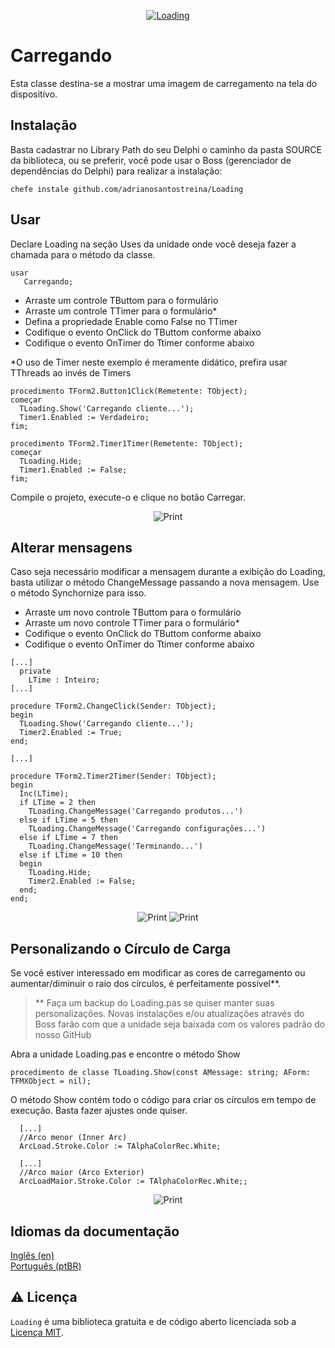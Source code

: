 <p align="center">
  <a href="https://github.com/adrianosantostreina/Loading/blob/main/image/logo.png">
    <img alt="Loading" src="https://github.com/adrianosantostreina/Loading/blob/main/image/logo.png">
  </a>
</p>

# Carregando
Esta classe destina-se a mostrar uma imagem de carregamento na tela do dispositivo.

## Instalação
Basta cadastrar no Library Path do seu Delphi o caminho da pasta SOURCE da biblioteca, ou se preferir, você pode usar o Boss (gerenciador de dependências do Delphi) para realizar a instalação:
```
chefe instale github.com/adrianosantostreina/Loading
```

## Usar
Declare Loading na seção Uses da unidade onde você deseja fazer a chamada para o método da classe.

```delphi
usar
   Carregando;
```

<ul>
  <li>Arraste um controle TButtom para o formulário</li>
  <li>Arraste um controle TTimer para o formulário*</li>
  <li>Defina a propriedade Enable como False no TTimer</li>
  <li>Codifique o evento OnClick do TButtom conforme abaixo</li>
  <li>Codifique o evento OnTimer do Ttimer conforme abaixo</li>
</ul>

*O uso de Timer neste exemplo é meramente didático, prefira usar TThreads ao invés de Timers

```delphi
procedimento TForm2.Button1Click(Remetente: TObject);
começar
  TLoading.Show('Carregando cliente...');
  Timer1.Enabled := Verdadeiro;
fim;

procedimento TForm2.Timer1Timer(Remetente: TObject);
começar
  TLoading.Hide;
  Timer1.Enabled := False;
fim;
```

Compile o projeto, execute-o e clique no botão Carregar.<br>
<p align="center">
  <img alt="Print" src="https://github.com/adrianosantostreina/Loading/blob/Sample/image/print.png">
</p>

## Alterar mensagens
Caso seja necessário modificar a mensagem durante a exibição do Loading, basta utilizar o método ChangeMessage passando a nova mensagem. Use o método Synchornize para isso.

<ul>
  <li>Arraste um novo controle TButtom para o formulário</li>
  <li>Arraste um novo controle TTimer para o formulário*</li>
  <li>Codifique o evento OnClick do TButtom conforme abaixo</li>
  <li>Codifique o evento OnTimer do Ttimer conforme abaixo</li>
</ul>

```delphi
[...]
  private
    LTime : Inteiro;
[...]

procedure TForm2.ChangeClick(Sender: TObject);
begin
  TLoading.Show('Carregando cliente...');
  Timer2.Enabled := True;
end;

[...]

procedure TForm2.Timer2Timer(Sender: TObject);
begin
  Inc(LTime);
  if LTime = 2 then
    TLoading.ChangeMessage('Carregando produtos...')
  else if LTime = 5 then
    TLoading.ChangeMessage('Carregando configurações...')
  else if LTime = 7 then
    TLoading.ChangeMessage('Terminando...')
  else if LTime = 10 then
  begin
    TLoading.Hide;
    Timer2.Enabled := False;
  end;
end;
```

<p align="center">
  <img alt="Print" src="https://github.com/adrianosantostreina/Loading/blob/Sample/image/print3.png">
  <img alt="Print" src="https://github.com/adrianosantostreina/Loading/blob/Sample/image/print4.png">
</p>

## Personalizando o Círculo de Carga
Se você estiver interessado em modificar as cores de carregamento ou aumentar/diminuir o raio dos círculos, é perfeitamente possível**.

> ** Faça um backup do Loading.pas se quiser manter suas personalizações. Novas instalações e/ou atualizações através do Boss farão com que a unidade seja baixada com os valores padrão do nosso GitHub

Abra a unidade Loading.pas e encontre o método Show
```delphi
procedimento de classe TLoading.Show(const AMessage: string; AForm: TFMXObject = nil);
```

O método Show contém todo o código para criar os círculos em tempo de execução. Basta fazer ajustes onde quiser.
```delphi
  [...]
  //Arco menor (Inner Arc)
  ArcLoad.Stroke.Color := TAlphaColorRec.White;

  [...]
  //Arco maior (Arco Exterior)
  ArcLoadMaior.Stroke.Color := TAlphaColorRec.White;;
```

<p align="center">
  <img alt="Print" src="https://github.com/adrianosantostreina/Loading/blob/Sample/image/print2.png">
</p>



## Idiomas da documentação
[Inglês (en)](https://github.com/adrianosantostreina/Loading/blob/main/README.md)<br>
[Português (ptBR)](https://github.com/adrianosantostreina/Loading/blob/main/README-ptBR.md)<br>

## ⚠️ Licença
`Loading` é uma biblioteca gratuita e de código aberto licenciada sob a [Licença MIT](https://github.com/adrianosantostreina/Loading/blob/main/LICENSE.md).
